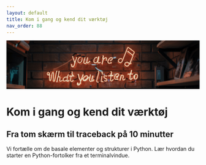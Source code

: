 ```yaml
---
layout: default
title: Kom i gang og kend dit værktøj
nav_order: 88
---
```

![](../image/podcast.jpg)
# Kom i gang og kend dit værktøj

## Fra tom skærm til traceback på 10 minutter
Vi fortælle om de basale elementer og strukturer i Python. Lær hvordan du starter en Python-fortolker fra et terminalvindue.
